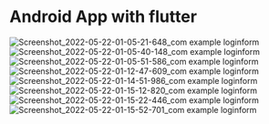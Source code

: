 # Android App with flutter
![Screenshot_2022-05-22-01-05-21-648_com example loginform](https://user-images.githubusercontent.com/85538346/169666855-e3fc3c4c-aa04-4fd6-8467-4d14dddfb0b7.jpg)<br />
![Screenshot_2022-05-22-01-05-40-148_com example loginform](https://user-images.githubusercontent.com/85538346/169666857-42ec3937-ad78-4153-a598-bcd2e07a61b1.jpg)<br />
![Screenshot_2022-05-22-01-05-51-586_com example loginform](https://user-images.githubusercontent.com/85538346/169666858-2d3bb739-9a17-48c9-999b-95a9b3c0008a.jpg)<br />
![Screenshot_2022-05-22-01-12-47-609_com example loginform](https://user-images.githubusercontent.com/85538346/169666860-c5b19057-df74-46ed-a02c-5a251025953d.jpg)<br />
![Screenshot_2022-05-22-01-14-51-986_com example loginform](https://user-images.githubusercontent.com/85538346/169666861-de6f0f61-6ffa-4b41-a5ab-7b14195e6dda.jpg)<br />
![Screenshot_2022-05-22-01-15-12-820_com example loginform](https://user-images.githubusercontent.com/85538346/169666862-7fb2fd75-fadb-4535-aa76-3257511d4eb9.jpg)<br />
![Screenshot_2022-05-22-01-15-22-446_com example loginform](https://user-images.githubusercontent.com/85538346/169666865-5adfd142-52d3-45b5-ab49-8da8bb72bd44.jpg)<br />
![Screenshot_2022-05-22-01-15-52-701_com example loginform](https://user-images.githubusercontent.com/85538346/169666866-0e334403-a91f-449b-9646-5208663b8c6d.jpg)<br />

